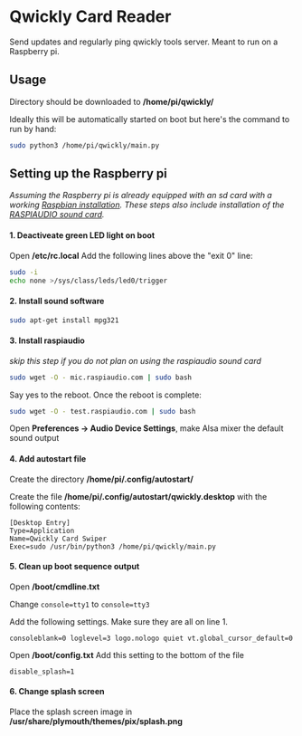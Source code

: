 # Qwickly Card Reader

Send updates and regularly ping qwickly tools server. Meant to run on a Raspberry pi.

## Usage

Directory should be downloaded to **/home/pi/qwickly/**

Ideally this will be automatically started on boot but here's the command to run by hand:
```sh
sudo python3 /home/pi/qwickly/main.py
```

## Setting up the Raspberry pi
*Assuming the Raspberry pi is already equipped with an sd card with a working [Raspbian installation](https://projects.raspberrypi.org/en/projects/raspberry-pi-setting-up).*
*These steps also include installation of the [RASPIAUDIO sound card](https://www.raspiaudio.com/raspiaudio-aiy).*

#### 1. Deactiveate green LED light on boot
Open **/etc/rc.local**
Add the following lines above the "exit 0" line:
```sh
sudo -i
echo none >/sys/class/leds/led0/trigger
```

#### 2. Install sound software
```sh
sudo apt-get install mpg321
```

#### 3. Install raspiaudio 
*skip this step if you do not plan on using the raspiaudio sound card*
```sh
sudo wget -O - mic.raspiaudio.com | sudo bash
```
Say yes to the reboot. Once the reboot is complete:
```sh
sudo wget -O - test.raspiaudio.com | sudo bash
```
Open **Preferences -> Audio Device Settings**, make Alsa mixer the default sound output

#### 4. Add autostart file
Create the directory **/home/pi/.config/autostart/**

Create the file **/home/pi/.config/autostart/qwickly.desktop** with the following contents:
```
[Desktop Entry]
Type=Application
Name=Qwickly Card Swiper
Exec=sudo /usr/bin/python3 /home/pi/qwickly/main.py
```

#### 5. Clean up boot sequence output
Open **/boot/cmdline.txt**

Change `console=tty1` to `console=tty3`

Add the following settings. Make sure they are all on line 1.
```
consoleblank=0 loglevel=3 logo.nologo quiet vt.global_cursor_default=0
```

Open **/boot/config.txt**
Add this setting to the bottom of the file
```
disable_splash=1
```

#### 6. Change splash screen
Place the splash screen image in **/usr/share/plymouth/themes/pix/splash.png**

